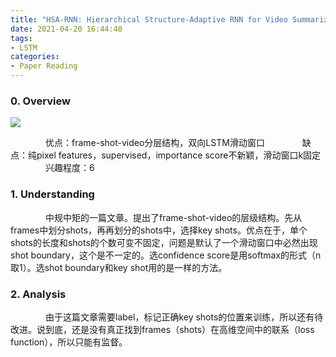 ```yaml
---
title: "HSA-RNN: Hierarchical Structure-Adaptive RNN for Video Summarization"
date: 2021-04-20 16:44:40
tags:
- LSTM
categories:
- Paper Reading
---
```


### 0. Overview

![](/HSA-RNN-Hierarchical-Structure-Adaptive-RNN-for-Video-Summarization/1.png)

&emsp;&emsp;&emsp;&emsp;优点：frame-shot-video分层结构，双向LSTM滑动窗口
&emsp;&emsp;&emsp;&emsp;缺点：纯pixel features，supervised，importance score不新颖，滑动窗口k固定
&emsp;&emsp;&emsp;&emsp;兴趣程度：6

### 1. Understanding

&emsp;&emsp;&emsp;&emsp;中规中矩的一篇文章。提出了frame-shot-video的层级结构。先从frames中划分shots，再再划分的shots中，选择key shots。优点在于，单个shots的长度和shots的个数可变不固定，问题是默认了一个滑动窗口中必然出现shot boundary，这个是不一定的。选confidence score是用softmax的形式（n取1）。选shot boundary和key shot用的是一样的方法。
	
### 2. Analysis

&emsp;&emsp;&emsp;&emsp;由于这篇文章需要label，标记正确key shots的位置来训练，所以还有待改进。说到底，还是没有真正找到frames（shots）在高维空间中的联系（loss function），所以只能有监督。